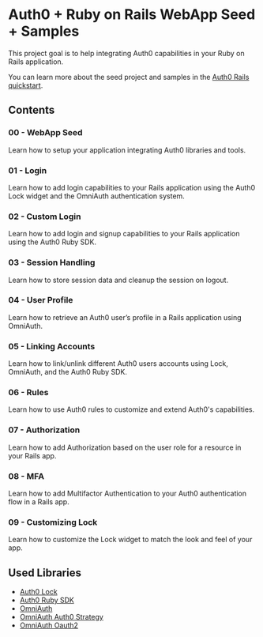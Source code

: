 # Auth0 + Ruby on Rails WebApp Seed + Samples
This project goal is to help integrating Auth0 capabilities in your Ruby on Rails application.

You can learn more about the seed project and samples in the [Auth0 Rails quickstart](https://auth0.com/docs/quickstart/webapp/rails).

## Contents
### 00 - WebApp Seed
Learn how to setup your application integrating Auth0 libraries and tools.

### 01 - Login
Learn how to add login capabilities to your Rails application using the Auth0 Lock widget and the OmniAuth authentication system.

### 02 - Custom Login
Learn how to add login and signup capabilities to your Rails application using the Auth0 Ruby SDK.

### 03 - Session Handling
Learn how to store session data and cleanup the session on logout.

### 04 - User Profile
Learn how to retrieve an Auth0 user’s profile in a Rails application using OmniAuth.

### 05 - Linking Accounts
Learn how to link/unlink different Auth0 users accounts using Lock, OmniAuth, and the Auth0 Ruby SDK.

### 06 - Rules
Learn how to use Auth0 rules to customize and extend Auth0's capabilities.

### 07 - Authorization
Learn how to add Authorization based on the user role for a resource in your Rails app.

### 08 - MFA
Learn how to add Multifactor Authentication to your Auth0 authentication flow in a Rails app.

### 09 - Customizing Lock
Learn how to customize the Lock widget to match the look and feel of your app.

## Used Libraries
* [Auth0 Lock](https://github.com/auth0/lock)
* [Auth0 Ruby SDK](https://github.com/auth0/ruby-auth0)
* [OmniAuth](https://github.com/intridea/omniauth)
* [OmniAuth Auth0 Strategy](https://github.com/auth0/omniauth-auth0)
* [OmniAuth Oauth2](https://github.com/intridea/omniauth-oauth2)
